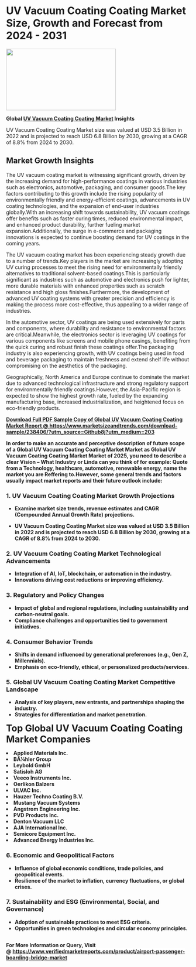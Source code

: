 <H1>UV Vacuum Coating Coating Market Size, Growth and Forecast from 2024 - 2031</H1><img class="aligncenter size-medium wp-image-584254" src="https://thirdeyenews.in/wp-content/uploads/2024/09/Global-Market-Research-300x168.jpeg" alt="" width="300" height="168" /><p><strong>Global&nbsp;<a href="https://www.marketsizeandtrends.com/download-sample/238406/?utm_source=Github8j?utm_medium=203">UV Vacuum Coating Coating Market</a> Insights</strong></p><p>UV Vacuum Coating Coating Market size was valued at USD 3.5 Billion in 2022 and is projected to reach USD 6.8 Billion by 2030, growing at a CAGR of 8.8% from 2024 to 2030.</p><p><h2>Market Growth Insights</h2> <p>The UV vacuum coating market is witnessing significant growth, driven by the increasing demand for high-performance coatings in various industries such as electronics, automotive, packaging, and consumer goods.The key factors contributing to this growth include the rising popularity of environmentally friendly and energy-efficient coatings, advancements in UV coating technologies, and the expansion of end-user industries globally.With an increasing shift towards sustainability, UV vacuum coatings offer benefits such as faster curing times, reduced environmental impact, and enhanced product durability, further fueling market expansion.Additionally, the surge in e-commerce and packaging innovations is expected to continue boosting demand for UV coatings in the coming years.</p> <p><strong><a href="#"></a></strong></p> <p>The UV vacuum coating market has been experiencing steady growth due to a number of trends.Key players in the market are increasingly adopting UV curing processes to meet the rising need for environmentally friendly alternatives to traditional solvent-based coatings.This is particularly significant as industries such as automotive and electronics push for lighter, more durable materials with enhanced properties such as scratch resistance and high gloss finishes.Furthermore, the development of advanced UV coating systems with greater precision and efficiency is making the process more cost-effective, thus appealing to a wider range of industries.</p> <p>In the automotive sector, UV coatings are being used extensively for parts and components, where durability and resistance to environmental factors are critical.Meanwhile, the electronics sector is leveraging UV coatings for various components like screens and mobile phone casings, benefiting from the quick curing and robust finish these coatings offer.The packaging industry is also experiencing growth, with UV coatings being used in food and beverage packaging to maintain freshness and extend shelf life without compromising on the aesthetics of the packaging.</p> <p>Geographically, North America and Europe continue to dominate the market due to advanced technological infrastructure and strong regulatory support for environmentally friendly coatings.However, the Asia-Pacific region is expected to show the highest growth rate, fueled by the expanding manufacturing base, increased industrialization, and heightened focus on eco-friendly products.</p> <p><strong><a href="#"></p><p><span class=""><strong>Download Full PDF Sample Copy of Global UV Vacuum Coating Coating Market Report</strong> @ <a href="https://www.marketsizeandtrends.com/download-sample/238406/?utm_source=Github8j?utm_medium=203" target="_blank">https://www.marketsizeandtrends.com/download-sample/238406/?utm_source=Github8j?utm_medium=203</a></span></p><p>In order to make an accurate and perceptive description of future scope of a Global&nbsp;UV Vacuum Coating Coating Market Market as Global&nbsp;UV Vacuum Coating Coating Market Market of 2025, you need to describe a clear Vision &ndash; What Industry or Linda can you think of for example: Quote from a Technology, healthcare, automotive, renewable energy, name the market you are Reffering to.However, some general trends and factors usually impact market reports and their future outlook include:</p><h3>1.&nbsp;<strong>UV Vacuum Coating Coating Market Growth Projections</strong></h3><ul><li>Examine market size trends, revenue estimates and CAGR (Compounded Annual Growth Rate) projections.</li><li><p>UV Vacuum Coating Coating Market size was valued at USD 3.5 Billion in 2022 and is projected to reach USD 6.8 Billion by 2030, growing at a CAGR of 8.8% from 2024 to 2030.</p></li></ul><h3>2.&nbsp;<strong>UV Vacuum Coating Coating Market Technological Advancements</strong></h3><ul><li>Integration of AI, IoT, blockchain, or automation in the industry.</li><li>Innovations driving cost reductions or improving efficiency.</li></ul><h3>3.&nbsp;<strong>Regulatory and Policy Changes</strong></h3><ul><li>Impact of global and regional regulations, including sustainability and carbon-neutral goals.</li><li>Compliance challenges and opportunities tied to government initiatives.</li></ul><h3>4.&nbsp;<strong>Consumer Behavior Trends</strong></h3><ul><li>Shifts in demand influenced by generational preferences (e.g., Gen Z, Millennials).</li><li>Emphasis on eco-friendly, ethical, or personalized products/services.</li></ul><h3>5.&nbsp;<strong>Global UV Vacuum Coating Coating Market Competitive Landscape</strong></h3><ul><li>Analysis of key players, new entrants, and partnerships shaping the industry.</li><li>Strategies for differentiation and market penetration.</li></ul><p data-pm-slice="1 1 []"><span style="color: inherit; font-family: inherit; font-size: 25px;">Top Global UV Vacuum Coating Coating Market Companies</span></p><div class="" data-test-id=""><p><li>Applied Materials Inc.</li><li> BÃ¼hler Group</li><li> Leybold GmbH</li><li> Satisloh AG</li><li> Veeco Instruments Inc.</li><li> Oerlikon Balzers</li><li> ULVAC Inc.</li><li> Hauzer Techno Coating B.V.</li><li> Mustang Vacuum Systems</li><li> Angstrom Engineering Inc.</li><li> PVD Products Inc.</li><li> Denton Vacuum LLC</li><li> AJA International Inc.</li><li> Semicore Equipment Inc.</li><li> Advanced Energy Industries Inc.</li></p></div><h3>6.&nbsp;<strong>Economic and Geopolitical Factors</strong></h3><ul><li>Influence of global economic conditions, trade policies, and geopolitical events.</li><li>Resilience of the market to inflation, currency fluctuations, or global crises.</li></ul><h3>7.&nbsp;<strong>Sustainability and ESG (Environmental, Social, and Governance)</strong></h3><ul><li>Adoption of sustainable practices to meet ESG criteria.</li><li>Opportunities in green technologies and circular economy principles.</li></ul><h2><strong style="font-size: 14px;">For More Information or Query, Visit @&nbsp;</strong><a style="background-color: #ffffff; font-size: 14px;" href="https://www.marketsizeandtrends.com/report/uv-vacuum-coating-coating-market/" target="_blank">https://www.verifiedmarketreports.com/product/airport-passenger-boarding-bridge-market</a></h2>